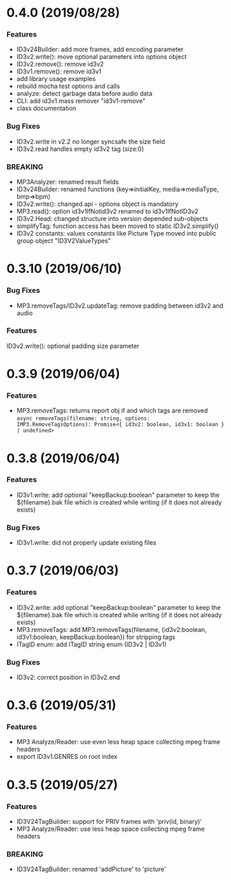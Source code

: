 <a name="0.4.0"></a>
# 0.4.0 (2019/08/28)
### Features
* ID3v24Builder: add more frames, add encoding parameter
* ID3v2.write(): move optional parameters into options object 
* ID3v2.remove(): remove id3v2
* ID3v1.remove(): remove id3v1
* add library usage examples
* rebuild mocha test options and calls
* analyze: detect garbage data before audio data
* CLI: add id3v1 mass remover "id3v1-remove"
* class documentation

### Bug Fixes
* ID3v2.write in v2.2 no longer syncsafe the size field
* ID3v2.read handles empty id3v2 tag (size:0) 

### BREAKING
* MP3Analyzer: renamed result fields
* ID3v24Builder: renamed functions (key=>initialKey, media=>mediaType, bmp=>bpm)
* ID3v2.write(): changed api - options object is mandatory
* MP3.read(): option id3v1IfNotid3v2 renamed to id3v1IfNotID3v2
* ID3v2.Head: changed structure into version depended sub-objects 
* simplifyTag: function access has been moved to static ID3v2.simplify()
* ID3v2 constants: values constants like Picture Type moved into public group object "ID3V2ValueTypes" 

<a name="0.3.10"></a>
# 0.3.10 (2019/06/10)
### Bug Fixes
* MP3.removeTags/ID3v2.updateTag: remove padding between id3v2 and audio

### Features
ID3v2.write(): optional padding size parameter

<a name="0.3.9"></a>
# 0.3.9 (2019/06/04)
### Features
* MP3.removeTags: returns report obj if and which tags are removed
`async removeTags(filename: string, options: IMP3.RemoveTagsOptions): Promise<{ id3v2: boolean, id3v1: boolean } | undefined>`

<a name="0.3.8"></a>
# 0.3.8 (2019/06/04)
### Features
* ID3v1.write: add optional "keepBackup:boolean" parameter to keep the ${filename}.bak file which is created while writing (if it does not already exists)

### Bug Fixes
* ID3v1.write: did not properly update existing files

<a name="0.3.7"></a>
# 0.3.7 (2019/06/03)
### Features
* ID3v2.write: add optional "keepBackup:boolean" parameter to keep the ${filename}.bak file which is created while writing (if it does not already exists)
* MP3.removeTags: add MP3.removeTags(filename, {id3v2:boolean, id3v1:boolean, keepBackup:boolean}) for stripping tags
* ITagID enum: add ITagID string enum (ID3v2 | ID3v1)

### Bug Fixes
* ID3v2: correct position in ID3v2.end 

<a name="0.3.6"></a>
# 0.3.6 (2019/05/31)
### Features
* MP3 Analyze/Reader: use even less heap space collecting mpeg frame headers
* export ID3v1.GENRES on root index

<a name="0.3.5"></a>
# 0.3.5 (2019/05/27)

### Features
* ID3V24TagBuilder: support for PRIV frames with 'priv(id, binary)'
* MP3 Analyze/Reader: use less heap space collecting mpeg frame headers

### BREAKING
* ID3V24TagBuilder: renamed 'addPicture' to 'picture'
